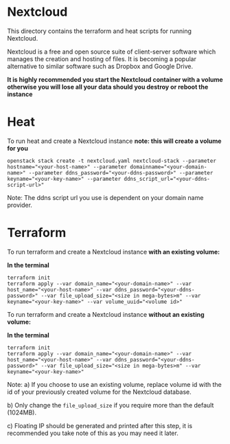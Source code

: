 # Nextcloud

This directory contains the terraform and heat scripts for running Nextcloud.

Nextcloud is a free and open source suite of client-server software which 
manages the creation and hosting of files. It is becoming a popular alternative
to similar software such as Dropbox and Google Drive.

**It is highly recommended you start the Nextcloud container with a volume otherwise you will lose all your data should you destroy or reboot the instance**

# Heat 

To run heat and create a Nextcloud instance **note: this will create a volume for you**

```shell
openstack stack create -t nextcloud.yaml nextcloud-stack --parameter hostname="<your-host-name>" --parameter domainname="<your-domain-name>" --parameter ddns_password="<your-ddns-password>" --parameter keyname="<your-key-name>" --parameter ddns_script_url="<your-ddns-script-url>"
```
Note: The ddns script url you use is dependent on your domain name provider.

# Terraform 

To run terraform and create a Nextcloud instance **with an existing volume:**

**In the terminal**

```shell
terraform init
terraform apply --var domain_name="<your-domain-name>" --var host_name="<your-host-name>" --var ddns_password="<your-ddns-password>" --var file_upload_size="<size in mega-bytes>m" --var keyname="<your-key-name>" --var volume_uuid="<volume id>"
```

To run terraform and create a Nextcloud instance **without an existing volume:**

**In the terminal**

```shell
terraform init
terraform apply --var domain_name="<your-domain-name>" --var host_name="<your-host-name>" --var ddns_password="<your-ddns-password>" --var file_upload_size="<size in mega-bytes>m" --var keyname="<your-key-name>"
```

Note:
a) If you choose to use an existing volume, replace volume id with the id of your previously created volume for the
Nextcloud database. 

b) Only change the `file_upload_size` if you require more than the default (1024MB).

c) Floating IP should be generated and printed after this step, it is
recommended you take note of this as you may need it later.
